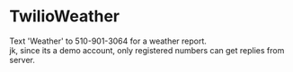 # TwilioWeather
Text 'Weather' to 510-901-3064 for a weather report.  
jk, since its a demo account, only registered numbers can get replies from server. 
